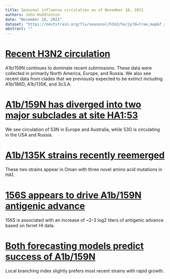 ```yaml
---
title: Seasonal influenza circulation as of November 18, 2021
authors: John Huddleston
date: "November 18, 2021"
dataset: "https://nextstrain.org/flu/seasonal/h3n2/ha/2y?d=tree,map&f_recency=last%20week,last%20month&p=grid"
abstract: ""
---
```


# [Recent H3N2 circulation](https://nextstrain.org/flu/seasonal/h3n2/ha/2y?d=tree,map&f_recency=last%20week&p=grid)

A1b/159N continues to dominate recent submissions.
These data were collected in primarily North America, Europe, and Russia.
We also see recent data from clades that we previously expected to be extinct including A1b/186D, A1b/135K, and 3c3.A.

# [A1b/159N has diverged into two major subclades at site HA1:53](https://nextstrain.org/flu/seasonal/h3n2/ha/2y?c=gt-HA1_53&d=tree,map&f_recency=last%20week&label=clade:A1b/159N&p=grid)

We see circulation of 53N in Europe and Australia, while 53G is circulating in the USA and Russia.

# [A1b/135K strains recently reemerged](https://nextstrain.org/flu/seasonal/h3n2/ha/2y?d=tree,map&f_clade_membership=A1b/135K&f_recency=last%20week&label=clade:A1b/135K&p=grid)

These two strains appear in Oman with three novel amino acid mutations in HA1.

# [156S appears to drive A1b/159N antigenic advance](https://nextstrain.org/flu/seasonal/h3n2/ha/2y?branchLabel=aa&c=cTiterSub&d=tree,map&label=clade:A1b/159N&m=div&p=grid)

156S is associated with an increase of ~2-3 log2 titers of antigenic advance based on ferret HI data.

# [Both forecasting models predict success of A1b/159N](https://nextstrain.org/flu/seasonal/h3n2/ha/2y?d=tree,frequencies&l=scatter&p=full&regression=show&scatterX=weighted_distance_to_future_by_cTiter_x-ne_star&scatterY=weighted_distance_to_future_by_ne_star-lbi)

Local branching index slightly prefers most recent strains with rapid growth.
